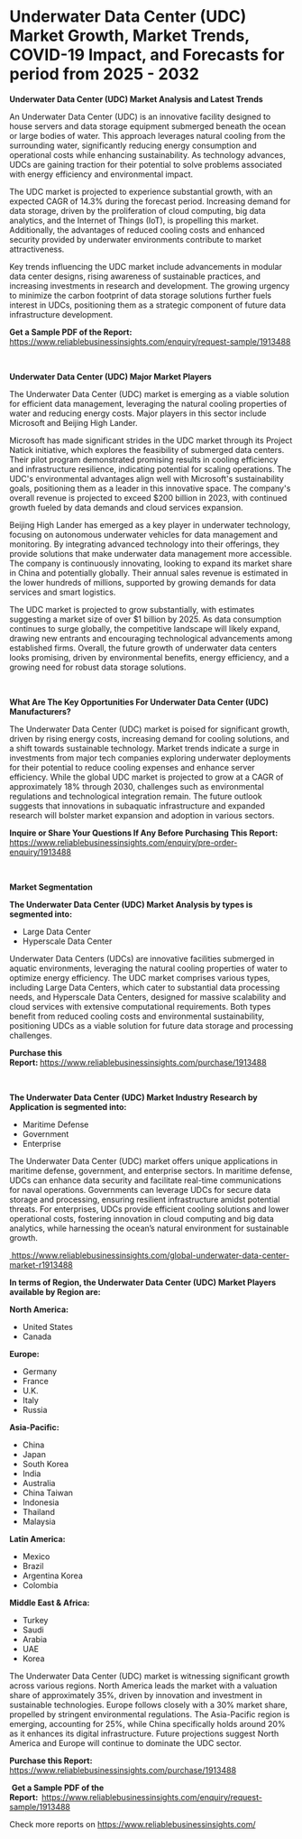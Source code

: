 <p><h1>Underwater Data Center (UDC) Market Growth, Market Trends, COVID-19 Impact, and Forecasts for period from 2025 - 2032</h1></p><p><strong>Underwater Data Center (UDC) Market Analysis and Latest Trends</strong></p>
<p><p>An Underwater Data Center (UDC) is an innovative facility designed to house servers and data storage equipment submerged beneath the ocean or large bodies of water. This approach leverages natural cooling from the surrounding water, significantly reducing energy consumption and operational costs while enhancing sustainability. As technology advances, UDCs are gaining traction for their potential to solve problems associated with energy efficiency and environmental impact.</p><p>The UDC market is projected to experience substantial growth, with an expected CAGR of 14.3% during the forecast period. Increasing demand for data storage, driven by the proliferation of cloud computing, big data analytics, and the Internet of Things (IoT), is propelling this market. Additionally, the advantages of reduced cooling costs and enhanced security provided by underwater environments contribute to market attractiveness.</p><p>Key trends influencing the UDC market include advancements in modular data center designs, rising awareness of sustainable practices, and increasing investments in research and development. The growing urgency to minimize the carbon footprint of data storage solutions further fuels interest in UDCs, positioning them as a strategic component of future data infrastructure development.</p></p>
<p><strong>Get a Sample PDF of the Report:&nbsp;</strong> <a href="https://www.reliablebusinessinsights.com/enquiry/request-sample/1913488?utm_campaign=3131&utm_medium=2&utm_source=Github&utm_content=ia&utm_term=08042025&utm_id=underwater-data-center-udc">https://www.reliablebusinessinsights.com/enquiry/request-sample/1913488</a></p>
<p>&nbsp;</p>
<p><strong>Underwater Data Center (UDC) Major Market Players</strong></p>
<p><p>The Underwater Data Center (UDC) market is emerging as a viable solution for efficient data management, leveraging the natural cooling properties of water and reducing energy costs. Major players in this sector include Microsoft and Beijing High Lander.</p><p>Microsoft has made significant strides in the UDC market through its Project Natick initiative, which explores the feasibility of submerged data centers. Their pilot program demonstrated promising results in cooling efficiency and infrastructure resilience, indicating potential for scaling operations. The UDC's environmental advantages align well with Microsoft's sustainability goals, positioning them as a leader in this innovative space. The company's overall revenue is projected to exceed $200 billion in 2023, with continued growth fueled by data demands and cloud services expansion.</p><p>Beijing High Lander has emerged as a key player in underwater technology, focusing on autonomous underwater vehicles for data management and monitoring. By integrating advanced technology into their offerings, they provide solutions that make underwater data management more accessible. The company is continuously innovating, looking to expand its market share in China and potentially globally. Their annual sales revenue is estimated in the lower hundreds of millions, supported by growing demands for data services and smart logistics.</p><p>The UDC market is projected to grow substantially, with estimates suggesting a market size of over $1 billion by 2025. As data consumption continues to surge globally, the competitive landscape will likely expand, drawing new entrants and encouraging technological advancements among established firms. Overall, the future growth of underwater data centers looks promising, driven by environmental benefits, energy efficiency, and a growing need for robust data storage solutions.</p></p>
<p>&nbsp;</p>
<p><strong>What Are The Key Opportunities For Underwater Data Center (UDC) Manufacturers?</strong></p>
<p><p>The Underwater Data Center (UDC) market is poised for significant growth, driven by rising energy costs, increasing demand for cooling solutions, and a shift towards sustainable technology. Market trends indicate a surge in investments from major tech companies exploring underwater deployments for their potential to reduce cooling expenses and enhance server efficiency. While the global UDC market is projected to grow at a CAGR of approximately 18% through 2030, challenges such as environmental regulations and technological integration remain. The future outlook suggests that innovations in subaquatic infrastructure and expanded research will bolster market expansion and adoption in various sectors.</p></p>
<p><strong>Inquire or Share Your Questions If Any Before Purchasing This Report:</strong> <a href="https://www.reliablebusinessinsights.com/enquiry/pre-order-enquiry/1913488?utm_campaign=3131&utm_medium=2&utm_source=Github&utm_content=ia&utm_term=08042025&utm_id=underwater-data-center-udc">https://www.reliablebusinessinsights.com/enquiry/pre-order-enquiry/1913488</a></p>
<p>&nbsp;</p>
<p><strong>Market Segmentation</strong></p>
<p><strong>The Underwater Data Center (UDC) Market Analysis by types is segmented into:</strong></p>
<p><ul><li>Large Data Center</li><li>Hyperscale Data Center</li></ul></p>
<p><p>Underwater Data Centers (UDCs) are innovative facilities submerged in aquatic environments, leveraging the natural cooling properties of water to optimize energy efficiency. The UDC market comprises various types, including Large Data Centers, which cater to substantial data processing needs, and Hyperscale Data Centers, designed for massive scalability and cloud services with extensive computational requirements. Both types benefit from reduced cooling costs and environmental sustainability, positioning UDCs as a viable solution for future data storage and processing challenges.</p></p>
<p><strong>Purchase this Report:&nbsp;</strong><a href="https://www.reliablebusinessinsights.com/purchase/1913488?utm_campaign=3131&utm_medium=2&utm_source=Github&utm_content=ia&utm_term=08042025&utm_id=underwater-data-center-udc">https://www.reliablebusinessinsights.com/purchase/1913488</a></p>
<p>&nbsp;</p>
<p><strong>The Underwater Data Center (UDC) Market Industry Research by Application is segmented into:</strong></p>
<p><ul><li>Maritime Defense</li><li>Government</li><li>Enterprise</li></ul></p>
<p><p>The Underwater Data Center (UDC) market offers unique applications in maritime defense, government, and enterprise sectors. In maritime defense, UDCs can enhance data security and facilitate real-time communications for naval operations. Governments can leverage UDCs for secure data storage and processing, ensuring resilient infrastructure amidst potential threats. For enterprises, UDCs provide efficient cooling solutions and lower operational costs, fostering innovation in cloud computing and big data analytics, while harnessing the ocean’s natural environment for sustainable growth.</p></p>
<p><a href="https://www.reliablebusinessinsights.com/global-underwater-data-center-market-r1913488?utm_campaign=3131&utm_medium=2&utm_source=Github&utm_content=ia&utm_term=08042025&utm_id=underwater-data-center-udc">&nbsp;https://www.reliablebusinessinsights.com/global-underwater-data-center-market-r1913488</a></p>
<p><strong>In terms of Region, the Underwater Data Center (UDC) Market Players available by Region are:</strong></p>
<p>
    <p> <strong> North America: </strong>
        <ul>
            <li>United States</li>
            <li>Canada</li>
        </ul>
        </p> 
    <p> <strong> Europe: </strong>
        <ul>
            <li>Germany</li>
            <li>France</li>
            <li>U.K.</li>
            <li>Italy</li>
            <li>Russia</li>
        </ul>
        </p> 
    <p> <strong> Asia-Pacific: </strong>
        <ul>
            <li>China</li>
            <li>Japan</li>
            <li>South Korea</li>
            <li>India</li>
            <li>Australia</li>
            <li>China Taiwan</li>
            <li>Indonesia</li>
            <li>Thailand</li>
            <li>Malaysia</li>
        </ul>
        </p> 
    <p> <strong> Latin America: </strong>
        <ul>
            <li>Mexico</li>
            <li>Brazil</li>
            <li>Argentina Korea</li>
            <li>Colombia</li>
        </ul>
        </p> 
    <p> <strong> Middle East & Africa: </strong>
        <ul>
            <li>Turkey</li>
            <li>Saudi</li>
            <li>Arabia</li>
            <li>UAE</li>
            <li>Korea</li>
        </ul>
    </p>
    </p>
<p><p>The Underwater Data Center (UDC) market is witnessing significant growth across various regions. North America leads the market with a valuation share of approximately 35%, driven by innovation and investment in sustainable technologies. Europe follows closely with a 30% market share, propelled by stringent environmental regulations. The Asia-Pacific region is emerging, accounting for 25%, while China specifically holds around 20% as it enhances its digital infrastructure. Future projections suggest North America and Europe will continue to dominate the UDC sector.</p></p>
<p><strong>Purchase this Report: </strong><a href="https://www.reliablebusinessinsights.com/purchase/1913488?utm_campaign=3131&utm_medium=2&utm_source=Github&utm_content=ia&utm_term=08042025&utm_id=underwater-data-center-udc">https://www.reliablebusinessinsights.com/purchase/1913488</a></p>
<p>&nbsp;<strong>Get a Sample PDF of the Report:&nbsp;&nbsp;</strong><a href="https://www.reliablebusinessinsights.com/enquiry/request-sample/1913488?utm_campaign=3131&utm_medium=2&utm_source=Github&utm_content=ia&utm_term=08042025&utm_id=underwater-data-center-udc">https://www.reliablebusinessinsights.com/enquiry/request-sample/1913488</a></p>
<p><strong></strong></p>
<p>Check more reports on <a href="https://www.reliablebusinessinsights.com/?utm_campaign=3131&utm_medium=2&utm_source=Github&utm_content=ia&utm_term=08042025&utm_id=underwater-data-center-udc">https://www.reliablebusinessinsights.com/</a></p>